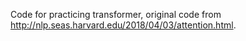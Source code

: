 Code for practicing transformer, original code from http://nlp.seas.harvard.edu/2018/04/03/attention.html.
